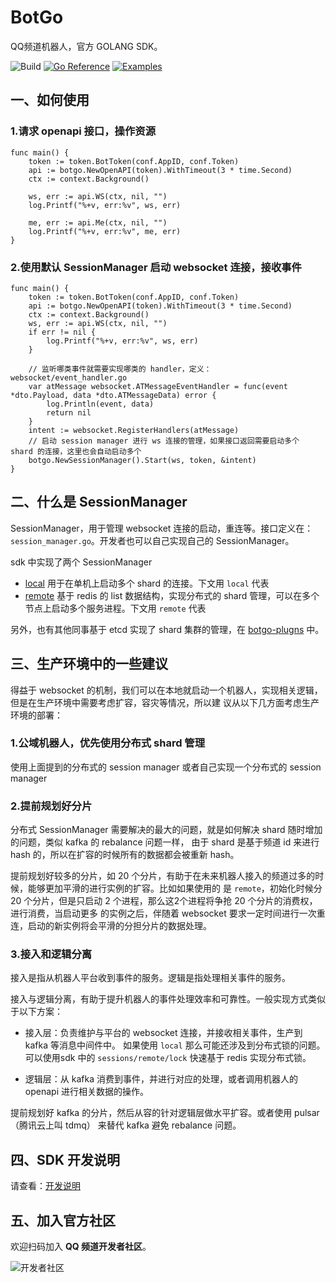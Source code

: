 # BotGo

QQ频道机器人，官方 GOLANG SDK。

![Build](https://github.com/tencent-connect/botgo/actions/workflows/build.yml/badge.svg)
[![Go Reference](https://pkg.go.dev/badge/github.com/tencent-connect/botgo.svg)](https://pkg.go.dev/github.com/tencent-connect/botgo)
[![Examples](https://img.shields.io/badge/BotGo-examples-yellowgreen)](https://github.com/tencent-connect/botgo/tree/master/examples)


## 一、如何使用

### 1.请求 openapi 接口，操作资源

```golang
func main() {
    token := token.BotToken(conf.AppID, conf.Token)
    api := botgo.NewOpenAPI(token).WithTimeout(3 * time.Second)
    ctx := context.Background()

    ws, err := api.WS(ctx, nil, "")
    log.Printf("%+v, err:%v", ws, err)
    
    me, err := api.Me(ctx, nil, "")
    log.Printf("%+v, err:%v", me, err)
}
```

### 2.使用默认 SessionManager 启动 websocket 连接，接收事件

```golang
func main() {
    token := token.BotToken(conf.AppID, conf.Token)
    api := botgo.NewOpenAPI(token).WithTimeout(3 * time.Second)
    ctx := context.Background()
    ws, err := api.WS(ctx, nil, "")
    if err != nil {
        log.Printf("%+v, err:%v", ws, err)
    }

    // 监听哪类事件就需要实现哪类的 handler，定义：websocket/event_handler.go
    var atMessage websocket.ATMessageEventHandler = func(event *dto.Payload, data *dto.ATMessageData) error {
        log.Println(event, data)
        return nil
    }
    intent := websocket.RegisterHandlers(atMessage)
    // 启动 session manager 进行 ws 连接的管理，如果接口返回需要启动多个 shard 的连接，这里也会自动启动多个
    botgo.NewSessionManager().Start(ws, token, &intent)
}
```

## 二、什么是 SessionManager

SessionManager，用于管理 websocket 连接的启动，重连等。接口定义在：`session_manager.go`。开发者也可以自己实现自己的 SessionManager。

sdk 中实现了两个 SessionManager

- [local](./sessions/local/local.go) 用于在单机上启动多个 shard 的连接。下文用 `local` 代表
- [remote](./sessions/remote/remote.go) 基于 redis 的 list 数据结构，实现分布式的 shard 管理，可以在多个节点上启动多个服务进程。下文用 `remote` 代表

另外，也有其他同事基于 etcd 实现了 shard 集群的管理，在 [botgo-plugns](https://github.com/tencent-connect/botgo-plugins) 中。

## 三、生产环境中的一些建议

得益于 websocket 的机制，我们可以在本地就启动一个机器人，实现相关逻辑，但是在生产环境中需要考虑扩容，容灾等情况，所以建
议从以下几方面考虑生产环境的部署：

### 1.公域机器人，优先使用分布式 shard 管理

使用上面提到的分布式的 session manager 或者自己实现一个分布式的 session manager

### 2.提前规划好分片

分布式 SessionManager 需要解决的最大的问题，就是如何解决 shard 随时增加的问题，类似 kafka 的 rebalance 问题一样，
由于 shard 是基于频道 id 来进行 hash 的，所以在扩容的时候所有的数据都会被重新 hash。

提前规划好较多的分片，如 20 个分片，有助于在未来机器人接入的频道过多的时候，能够更加平滑的进行实例的扩容。比如如果使用的
是 `remote`，初始化时候分 20 个分片，但是只启动 2 个进程，那么这2个进程将争抢 20 个分片的消费权，进行消费，当启动更多
的实例之后，伴随着 websocket 要求一定时间进行一次重连，启动的新实例将会平滑的分担分片的数据处理。

### 3.接入和逻辑分离

接入是指从机器人平台收到事件的服务。逻辑是指处理相关事件的服务。

接入与逻辑分离，有助于提升机器人的事件处理效率和可靠性。一般实现方式类似于以下方案：

- 接入层：负责维护与平台的 websocket 连接，并接收相关事件，生产到 kafka 等消息中间件中。
  如果使用 `local` 那么可能还涉及到分布式锁的问题。可以使用sdk 中的 `sessions/remote/lock` 快速基于 redis 实现分布式锁。

- 逻辑层：从 kafka 消费到事件，并进行对应的处理，或者调用机器人的 openapi 进行相关数据的操作。

提前规划好 kafka 的分片，然后从容的针对逻辑层做水平扩容。或者使用 pulsar（腾讯云上叫 tdmq） 来替代 kafka 避免 rebalance 问题。

## 四、SDK 开发说明

请查看：[开发说明](./DEVELOP.md)

## 五、加入官方社区

欢迎扫码加入 **QQ 频道开发者社区**。

![开发者社区](https://mpqq.gtimg.cn/privacy/qq_guild_developer.png)
